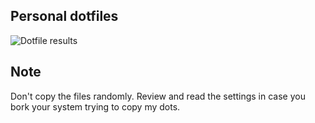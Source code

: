 ## Personal dotfiles

![Dotfile results](https://i.imgur.com/4TqjbrG.png)

## Note

Don't copy the files randomly. Review and read the settings in case you bork your system trying to copy my dots.

